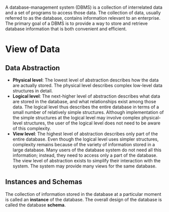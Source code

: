 A database-management system (DBMS) is a collection of interrelated data and a set of programs to access those data. The collection of data, usually referred to as the database, contains information relevant to an enterprise. The primary goal of a DBMS is to provide a way to store and retrieve database information that is both convenient and efficient.
# View of Data
## Data Abstraction
* __Physical level__: The lowest level of abstraction describes how the data are actually stored. The physical level describes complex low-level data structures in detail.
* __Logical level__: The next-higher level of abstraction describes what data are stored in the database, and what relationships exist among those data. The logical level thus describes the entire database in terms of a small number of relatively simple structures. Although implementation of the simple structures at the logical level may involve complex physical-level structures, the user of the logical level does not need to be aware of this complexity.
* __View level__: The highest level of abstraction describes only part of the entire database. Even though the logical level uses simpler structures, complexity remains because of the variety of information stored in a large database. Many users of the database system do not need all this information; instead, they need to access only a part of the database. The view level of abstraction exists to simplify their interaction with the system. The system may provide many views for the same database.

## Instances and Schemas
The collection of information stored in the database at a particular moment is called an __instance__ of the database. The overall design of the database is called the database __schema__.
